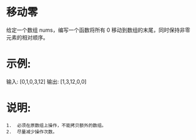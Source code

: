 # 移动零

给定一个数组 nums，编写一个函数将所有 0 移动到数组的末尾，同时保持非零元素的相对顺序。

# 示例:

输入: [0,1,0,3,12]
输出: [1,3,12,0,0]

# 说明:

	1.	必须在原数组上操作，不能拷贝额外的数组。
	2.	尽量减少操作次数。


